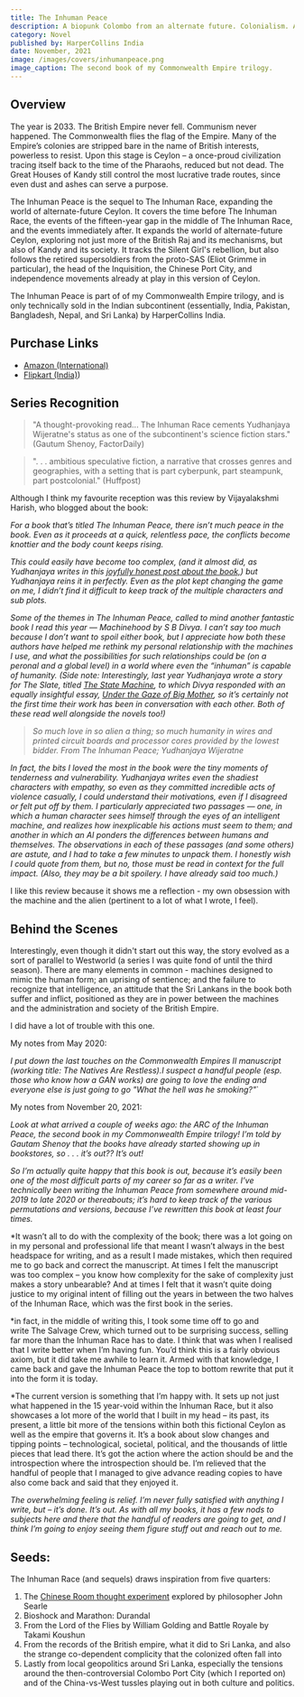 ```yaml
---
title: The Inhuman Peace
description: A biopunk Colombo from an alternate future. Colonialism. A machine uprising. And the consequences.
category: Novel
published by: HarperCollins India
date: November, 2021
image: /images/covers/inhumanpeace.png
image_caption: The second book of my Commonwealth Empire trilogy.
---
```


## Overview

The year is 2033. The British Empire never fell. Communism never happened. The Commonwealth flies the flag of the Empire. Many of the Empire’s colonies are stripped bare in the name of British interests, powerless to resist. Upon this stage is Ceylon – a once-proud civilization tracing itself back to the time of the Pharaohs, reduced but not dead. The Great Houses of Kandy still control the most lucrative trade routes, since even dust and ashes can serve a purpose.

The Inhuman Peace is the sequel to The Inhuman Race, expanding the world of alternate-future Ceylon. It covers the time before The Inhuman Race, the events of the fifteen-year gap in the middle of The Inhuman Race, and the events immediately after. It expands the world of alternate-future Ceylon, exploring not just more of the British Raj and its mechanisms, but also of Kandy and its society. It tracks the Silent Girl's rebellion, but also follows the retired supersoldiers from the proto-SAS (Eliot Grimme in particular), the head of the Inquisition, the Chinese Port City, and independence movements already at play in this version of Ceylon.

The Inhuman Peace is part of of my Commonwealth Empire trilogy, and is only technically sold in the Indian subcontinent (essentially, India, Pakistan, Bangladesh, Nepal, and Sri Lanka) by HarperCollins India. 

## Purchase Links

- [Amazon (International)](https://www.amazon.com/Inhuman-Peace-Yudhanjaya-Wijeratne-ebook/dp/B08Z78XXT6/)
- [Flipkart (India)](https://www.flipkart.com/the-inhuman-peace/p/itm3c345ab6367bc))

## Series Recognition


> "A thought-provoking read... The Inhuman Race cements Yudhanjaya Wijeratne's status as one of the subcontinent's science fiction stars." (Gautum Shenoy, FactorDaily)

> ". . . ambitious speculative fiction, a narrative that crosses genres and geographies, with a setting that is part cyberpunk, part steampunk, part postcolonial." (Huffpost)

Although I think my favourite reception was this review by Vijayalakshmi Harish, who blogged about the book: 


*For a book that’s titled The Inhuman Peace, there isn’t much peace in the book. Even as it proceeds at a quick, relentless pace, the conflicts become knottier and the body count keeps rising.*

*This could easily have become too complex, (and it almost did, as Yudhanjaya writes in this [joyfully honest post about the book,](https://yudhanjaya.com/2021/11/the-inhuman-peace-is-out/)) but Yudhanjaya reins it in perfectly. Even as the plot kept changing the game on me, I didn’t find it difficult to keep track of the multiple characters and sub plots.*

*Some of the themes in The Inhuman Peace, called to mind another fantastic book I read this year — Machinehood by S B Divya. I can’t say too much because I don’t want to spoil either book, but I appreciate how both these authors have helped me rethink my personal relationship with the machines I use, and what the possibilities for such relationships could be (on a peronal and a global level) in a world where even the “inhuman” is capable of humanity. (Side note: Interestingly, last year Yudhanjaya wrote a story for The Slate, titled [The State Machine](https://slate.com/technology/2020/09/state-machine-yudhanjaya-wijeratne.html), to which Divya responded with an equally insightful essay, [Under the Gaze of Big Mother](https://slate.com/technology/2020/09/yudhanjaya-wijeratne-state-machine-response-essay.html), so it’s certainly not the first time their work has been in conversation with each other. Both of these read well alongside the novels too!)*

> *So much love in so alien a thing; so much humanity in wires and printed circuit boards and processor cores provided by the lowest bidder.*
> *From The Inhuman Peace; Yudhanjaya Wijeratne*

*In fact, the bits I loved the most in the book were the tiny moments of tenderness and vulnerability. Yudhanjaya writes even the shadiest characters with empathy, so even as they committed incredible acts of violence casually, I could understand their motivations, even if I disagreed or felt put off by them. I particularly appreciated two passages — one, in which a human character sees himself through the eyes of an intelligent machine, and realizes how inexplicable his actions must seem to them; and another in which an AI ponders the differences between humans and themselves. The observations in each of these passages (and some others) are astute, and I had to take a few minutes to unpack them. I honestly wish I could quote from them, but no, those must be read in context for the full impact. (Also, they may be a bit spoilery. I have already said too much.)*

I like this review because it shows me a reflection - my own obsession with the machine and the alien (pertinent to a lot of what I wrote, I feel). 
## Behind the Scenes

Interestingly, even though it didn't start out this way, the story evolved as a sort of parallel to Westworld (a series I was quite fond of until the third season). There are many elements in common - machines designed to mimic the human form; an uprising of sentience; and the failure to recognize that intelligence, an attitude that the Sri Lankans in the book both suffer and inflict, positioned as they are in power between the machines and the administration and society of the British Empire.

I did have a lot of trouble with this one. 

My notes from May 2020:

*I put down the last touches on the Commonwealth Empires II manuscript (working title: The Natives Are Restless).I suspect a handful people (esp. those who know how a GAN works) are going to love the ending and everyone else is just going to go "What the hell was he smoking?"*`

My notes from November 20, 2021:

*Look at what arrived a couple of weeks ago: the ARC of the Inhuman Peace, the second book in my Commonwealth Empire trilogy! I’m told by Gautam Shenoy that the books have already started showing up in bookstores, so . . . it’s out?? It’s out!*  

*So I’m actually quite happy that this book is out, because it’s easily been one of the most difficult parts of my career so far as a writer. I’ve technically been writing the Inhuman Peace from somewhere around mid-2019 to late 2020 or thereabouts; it’s hard to keep track of the various permutations and versions, because I’ve rewritten this book at least four times.*

*It wasn’t all to do with the complexity of the book; there was a lot going on in my personal and professional life that meant I wasn’t always in the best headspace for writing, and as a result I made mistakes, which then required me to go back and correct the manuscript. At times I felt the manuscript was too complex – you know how complexity for the sake of complexity just makes a story unbearable? And at times I felt that it wasn’t quite doing justice to my original intent of filling out the years in between the two halves of the Inhuman Race, which was the first book in the series.

*in fact, in the middle of writing this, I took some time off to go and write The Salvage Crew, which turned out to be surprising success, selling far more than the Inhuman Race has to date. I think that was when I realised that I write better when I’m having fun. You’d think this is a fairly obvious axiom, but it did take me awhile to learn it. Armed with that knowledge, I came back and gave the Inhuman Peace the top to bottom rewrite that put it into the form it is today.

*The current version is something that I’m happy with. It sets up not just what happened in the 15 year-void within the Inhuman Race, but it also showcases a lot more of the world that I built in my head – its past, its present, a little bit more of the tensions within both this fictional Ceylon as well as the empire that governs it. It’s a book about slow changes and tipping points – technological, societal, political, and the thousands of little pieces that lead there. It’s got the action where the action should be and the introspection where the introspection should be. I’m relieved that the handful of people that I managed to give advance reading copies to have also come back and said that they enjoyed it.

*The overwhelming feeling is relief. I’m never fully satisfied with anything I write, but – it’s done. It’s out. As with all my books, it has a few nods to subjects here and there that the handful of readers are going to get, and I think I’m going to enjoy seeing them figure stuff out and reach out to me.*


## Seeds: 

The Inhuman Race (and sequels) draws inspiration from five quarters:

1. The [Chinese Room thought experiment](https://plato.stanford.edu/entries/chinese-room/) explored by philosopher John Searle
2. Bioshock and Marathon: Durandal
3. From the Lord of the Flies by William Golding and Battle Royale by Takami Koushun
4. From the records of the British empire, what it did to Sri Lanka, and also the strange co-dependent complicity that the colonized often fall into
5. Lastly from local geopolitics around Sri Lanka, especially the tensions around the then-controversial Colombo Port City (which I reported on) and of the China-vs-West tussles playing out in both culture and politics.